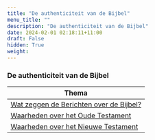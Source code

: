 ```yaml
---
title: "De authenticiteit van de Bijbel"
menu_title: ""
description: "De authenticiteit van de Bijbel"
date: 2024-02-01 02:18:11+11:00
draft: False
hidden: True
weight: 
---
```

### De authenticiteit van de Bijbel

|**Thema**
|---
| [Wat zeggen de Berichten over de Bijbel?](/1-nl-padgett-messages/1-3-nl-padgett-messages-by-topic/1-3-19-nl-authenticity-of-the-bible/1-3-19-1-nl-what-do-messages-say-about-bible/)
| [Waarheden over het Oude Testament](/1-nl-padgett-messages/1-3-nl-padgett-messages-by-topic/1-3-19-nl-authenticity-of-the-bible/1-3-19-2-nl-truths-about-old-testament/)
| [Waarheden over het Nieuwe Testament](/1-nl-padgett-messages/1-3-nl-padgett-messages-by-topic/1-3-19-nl-authenticity-of-the-bible/1-3-19-3-nl-truths-about-new-testament/)
